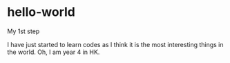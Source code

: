 # hello-world
My 1st step

I have just started to learn codes as I think it is the most interesting things in the world. Oh, I am year 4 in HK.
